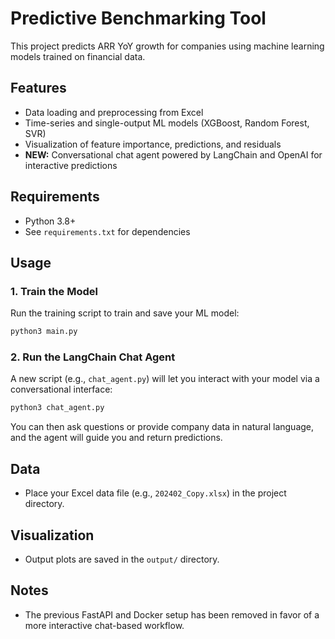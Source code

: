 # Predictive Benchmarking Tool

This project predicts ARR YoY growth for companies using machine learning models trained on financial data.

## Features
- Data loading and preprocessing from Excel
- Time-series and single-output ML models (XGBoost, Random Forest, SVR)
- Visualization of feature importance, predictions, and residuals
- **NEW:** Conversational chat agent powered by LangChain and OpenAI for interactive predictions

## Requirements
- Python 3.8+
- See `requirements.txt` for dependencies

## Usage

### 1. Train the Model
Run the training script to train and save your ML model:
```bash
python3 main.py
```

### 2. Run the LangChain Chat Agent
A new script (e.g., `chat_agent.py`) will let you interact with your model via a conversational interface:
```bash
python3 chat_agent.py
```

You can then ask questions or provide company data in natural language, and the agent will guide you and return predictions.

## Data
- Place your Excel data file (e.g., `202402_Copy.xlsx`) in the project directory.

## Visualization
- Output plots are saved in the `output/` directory.

## Notes
- The previous FastAPI and Docker setup has been removed in favor of a more interactive chat-based workflow. 